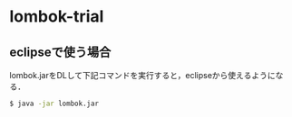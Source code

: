 # lombok-trial

## eclipseで使う場合

lombok.jarをDLして下記コマンドを実行すると，eclipseから使えるようになる．

```bash
$ java -jar lombok.jar
```

